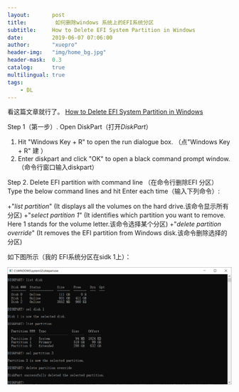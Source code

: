 ```yaml
---
layout:       post
title:         如何删除windows 系统上的EFI系统分区
subtitle:     How to Delete EFI System Partition in Windows 
date:         2019-06-07 07:06:00
author:       "xuepro"
header-img:   "img/home_bg.jpg"
header-mask:  0.3
catalog:      true
multilingual: true
tags:
    - DL
---
```


看这篇文章就行了。
 [How to Delete EFI System Partition in Windows](https://www.easeus.com/partition-master/delete-efi-system-partition.html)
 
Step 1（第一步）. Open DiskPart（打开*DiskPart*）
1. Hit "Windows Key + R" to open the run dialogue box. （点"Windows Key + R" 建 ）
2. Enter diskpart and click "OK" to open a black command prompt window. （命令行窗口输入diskpart）

Step 2. Delete EFI partition with command line （在命令行删除EFI 分区）
Type the below command lines and hit Enter each time（输入下列命令）:

+"*list partition*"  (It displays all the volumes on the hard drive.该命令显示所有分区) 
+"*select partition 1*" (It identifies which partition you want to remove. Here 1 stands for the volume letter.该命令选择某个分区)
+"*delete partition override*" (It removes the EFI partition from Windows disk.该命令删除选择的分区) 

如下图所示（我的 EFI系统分区在sidk 1上）：

![](/img2/diskpart.png)
